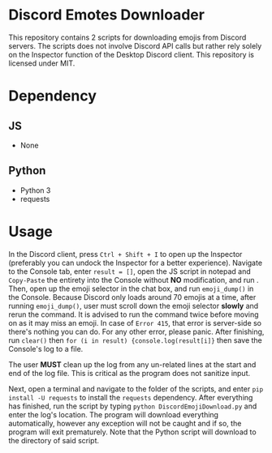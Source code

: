 # Discord Emotes Downloader
This repository contains 2 scripts for downloading emojis from Discord servers. The scripts does not involve Discord API calls but rather rely solely on the Inspector function of the Desktop Discord client. This repository is licensed under MIT. 

# Dependency
## JS
- None
## Python
- Python 3
- requests

# Usage
In the Discord client, press `Ctrl + Shift + I` to open up the Inspector (preferably you can undock the Inspector for a better experience). Navigate to the Console tab, enter `result = []`, open the JS script in notepad and `Copy-Paste` the entirety into the Console without **NO** modification, and run . Then, open up the emoji selector in the chat box, and run `emoji_dump()` in the Console. Because Discord only loads around 70 emojis at a time, after running `emoji_dump()`, user must scroll down the emoji selector **slowly** and rerun the command. It is advised to run the command twice before moving on as it may miss an emoji. In case of `Error 415`, that error is server-side so there's nothing you can do. For any other error, please panic. After finishing, run `clear()` then `for (i in result) {console.log(result[i]}` then save the Console's log to a file.

The user **MUST** clean up the log from any un-related lines at the start and end of the log file. This is critical as the program does not sanitize input.

Next, open a terminal and navigate to the folder of the scripts, and enter `pip install -U requests` to install the `requests` dependency. After everything has finished, run the script by typing `python DiscordEmojiDownload.py` and enter the log's location. The program will download everything automatically, however any exception will not be caught and if so, the program will exit prematurely. Note that the Python script will download to the directory of said script.
